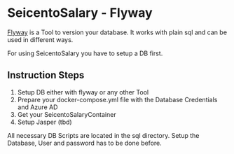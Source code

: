 # SeicentoSalary - Flyway
[Flyway](https://flywaydb.org/) is a Tool to version your database. It works with plain sql and can be used in different ways.

For using SeicentoSalary you have to setup a DB first.

## Instruction Steps
1. Setup DB either with flyway or any other Tool
2. Prepare your docker-compose.yml file with the Database Credentials and Azure AD
3. Get your SeicentoSalaryContainer
4. Setup Jasper (tbd)

All necessary DB Scripts are located in the sql directory. Setup the Database, User and password has to be done before. 

